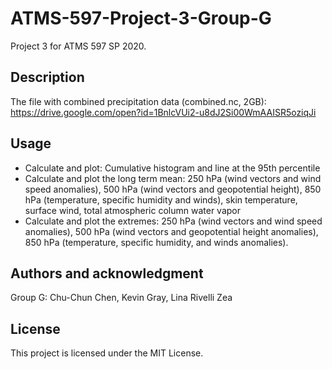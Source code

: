 # ATMS-597-Project-3-Group-G

Project 3 for ATMS 597 SP 2020.

## Description 

The file with combined precipitation data (combined.nc, 2GB):
https://drive.google.com/open?id=1BnlcVUi2-u8dJ2Si00WmAAISR5oziqJi

## Usage
- Calculate and plot: Cumulative histogram and line at the 95th percentile
- Calculate and plot the long term mean: 250 hPa (wind vectors and wind speed anomalies), 500 hPa (wind vectors and geopotential height), 850 hPa (temperature, specific humidity and winds), skin temperature, surface wind, total atmospheric column water vapor
- Calculate and plot the extremes: 250 hPa (wind vectors and wind speed anomalies), 500 hPa (wind vectors and geopotential height anomalies), 850 hPa (temperature, specific humidity, and winds anomalies).

## Authors and acknowledgment
Group G: Chu-Chun Chen, Kevin Gray, Lina Rivelli Zea

## License
This project is licensed under the MIT License.

